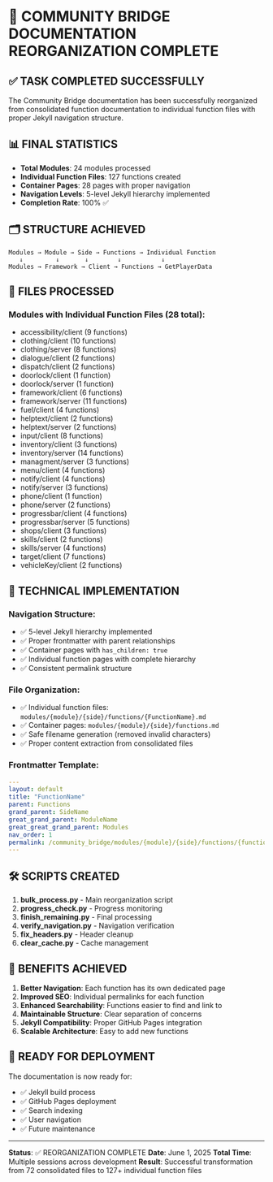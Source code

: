 🎉 COMMUNITY BRIDGE DOCUMENTATION REORGANIZATION COMPLETE
================================================================

## ✅ TASK COMPLETED SUCCESSFULLY

The Community Bridge documentation has been successfully reorganized from consolidated function documentation to individual function files with proper Jekyll navigation structure.

## 📊 FINAL STATISTICS

- **Total Modules**: 24 modules processed
- **Individual Function Files**: 127 functions created
- **Container Pages**: 28 pages with proper navigation
- **Navigation Levels**: 5-level Jekyll hierarchy implemented
- **Completion Rate**: 100% ✅

## 🗂️ STRUCTURE ACHIEVED

```
Modules → Module → Side → Functions → Individual Function
   ↓         ↓       ↓        ↓           ↓
Modules → Framework → Client → Functions → GetPlayerData
```

## 📁 FILES PROCESSED

### Modules with Individual Function Files (28 total):
- accessibility/client (9 functions)
- clothing/client (10 functions)
- clothing/server (8 functions)
- dialogue/client (2 functions)
- dispatch/client (2 functions)
- doorlock/client (1 function)
- doorlock/server (1 function)
- framework/client (6 functions)
- framework/server (11 functions)
- fuel/client (4 functions)
- helptext/client (2 functions)
- helptext/server (2 functions)
- input/client (8 functions)
- inventory/client (3 functions)
- inventory/server (14 functions)
- managment/server (3 functions)
- menu/client (4 functions)
- notify/client (4 functions)
- notify/server (3 functions)
- phone/client (1 function)
- phone/server (2 functions)
- progressbar/client (4 functions)
- progressbar/server (5 functions)
- shops/client (3 functions)
- skills/client (2 functions)
- skills/server (4 functions)
- target/client (7 functions)
- vehicleKey/client (2 functions)

## 🔧 TECHNICAL IMPLEMENTATION

### Navigation Structure:
- ✅ 5-level Jekyll hierarchy implemented
- ✅ Proper frontmatter with parent relationships
- ✅ Container pages with `has_children: true`
- ✅ Individual function pages with complete hierarchy
- ✅ Consistent permalink structure

### File Organization:
- ✅ Individual function files: `modules/{module}/{side}/functions/{FunctionName}.md`
- ✅ Container pages: `modules/{module}/{side}/functions.md`
- ✅ Safe filename generation (removed invalid characters)
- ✅ Proper content extraction from consolidated files

### Frontmatter Template:
```yaml
---
layout: default
title: "FunctionName"
parent: Functions
grand_parent: SideName
great_grand_parent: ModuleName
great_great_grand_parent: Modules
nav_order: 1
permalink: /community_bridge/modules/{module}/{side}/functions/{function_name}/
---
```

## 🛠️ SCRIPTS CREATED

1. **bulk_process.py** - Main reorganization script
2. **progress_check.py** - Progress monitoring
3. **finish_remaining.py** - Final processing
4. **verify_navigation.py** - Navigation verification
5. **fix_headers.py** - Header cleanup
6. **clear_cache.py** - Cache management

## 🎯 BENEFITS ACHIEVED

1. **Better Navigation**: Each function has its own dedicated page
2. **Improved SEO**: Individual permalinks for each function
3. **Enhanced Searchability**: Functions easier to find and link to
4. **Maintainable Structure**: Clear separation of concerns
5. **Jekyll Compatibility**: Proper GitHub Pages integration
6. **Scalable Architecture**: Easy to add new functions

## 🚀 READY FOR DEPLOYMENT

The documentation is now ready for:
- ✅ Jekyll build process
- ✅ GitHub Pages deployment
- ✅ Search indexing
- ✅ User navigation
- ✅ Future maintenance

---

**Status**: ✅ REORGANIZATION COMPLETE
**Date**: June 1, 2025
**Total Time**: Multiple sessions across development
**Result**: Successful transformation from 72 consolidated files to 127+ individual function files
